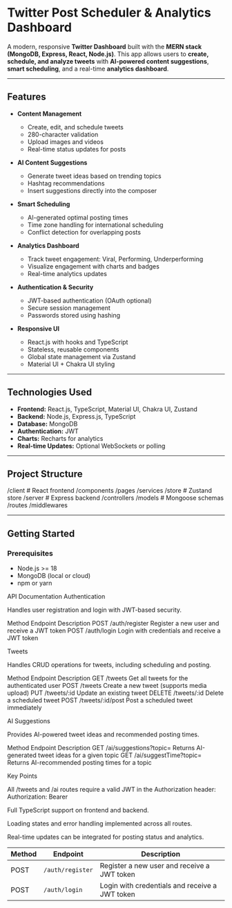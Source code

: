 # Twitter Post Scheduler & Analytics Dashboard

A modern, responsive **Twitter Dashboard** built with the **MERN stack (MongoDB, Express, React, Node.js)**. This app allows users to **create, schedule, and analyze tweets** with **AI-powered content suggestions**, **smart scheduling**, and a real-time **analytics dashboard**.

---

## Features

- **Content Management**  
  - Create, edit, and schedule tweets  
  - 280-character validation  
  - Upload images and videos  
  - Real-time status updates for posts  

- **AI Content Suggestions**  
  - Generate tweet ideas based on trending topics  
  - Hashtag recommendations  
  - Insert suggestions directly into the composer  

- **Smart Scheduling**  
  - AI-generated optimal posting times  
  - Time zone handling for international scheduling  
  - Conflict detection for overlapping posts  

- **Analytics Dashboard**  
  - Track tweet engagement: Viral, Performing, Underperforming  
  - Visualize engagement with charts and badges  
  - Real-time analytics updates  

- **Authentication & Security**  
  - JWT-based authentication (OAuth optional)  
  - Secure session management  
  - Passwords stored using hashing  

- **Responsive UI**  
  - React.js with hooks and TypeScript  
  - Stateless, reusable components  
  - Global state management via Zustand  
  - Material UI + Chakra UI styling  

---

## Technologies Used

- **Frontend:** React.js, TypeScript, Material UI, Chakra UI, Zustand  
- **Backend:** Node.js, Express.js, TypeScript  
- **Database:** MongoDB  
- **Authentication:** JWT  
- **Charts:** Recharts for analytics  
- **Real-time Updates:** Optional WebSockets or polling  

---

## Project Structure

/client # React frontend
/components
/pages
/services
/store # Zustand store
/server # Express backend
/controllers
/models # Mongoose schemas
/routes
/middlewares


---

## Getting Started

### Prerequisites

- Node.js >= 18  
- MongoDB (local or cloud)  
- npm or yarn  

API Documentation
Authentication

Handles user registration and login with JWT-based security.

Method	Endpoint	Description
POST	/auth/register	Register a new user and receive a JWT token
POST	/auth/login	Login with credentials and receive a JWT token

Tweets

Handles CRUD operations for tweets, including scheduling and posting.

Method	Endpoint	Description
GET	/tweets	Get all tweets for the authenticated user
POST	/tweets	Create a new tweet (supports media upload)
PUT	/tweets/:id	Update an existing tweet
DELETE	/tweets/:id	Delete a scheduled tweet
POST	/tweets/:id/post	Post a scheduled tweet immediately

AI Suggestions

Provides AI-powered tweet ideas and recommended posting times.

Method	Endpoint	Description
GET	/ai/suggestions?topic=<topic>	Returns AI-generated tweet ideas for a given topic
GET	/ai/suggestTime?topic=<topic>	Returns AI-recommended posting times for a topic


Key Points

All /tweets and /ai routes require a valid JWT in the Authorization header:
Authorization: Bearer <token>

Full TypeScript support on frontend and backend.

Loading states and error handling implemented across all routes.

Real-time updates can be integrated for posting status and analytics.

| Method | Endpoint         | Description                                    |
| ------ | ---------------- | ---------------------------------------------- |
| POST   | `/auth/register` | Register a new user and receive a JWT token    |
| POST   | `/auth/login`    | Login with credentials and receive a JWT token |


